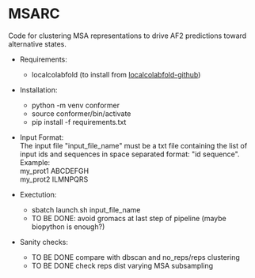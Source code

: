 # MSARC
Code for clustering MSA representations to drive AF2 predictions toward alternative states.

- Requirements: 
    - localcolabfold (to install from [localcolabfold-github](https://github.com/YoshitakaMo/localcolabfold))

- Installation:
    - python -m venv conformer
    - source conformer/bin/activate
    - pip install -f requirements.txt 

- Input Format:  
    The input file "input_file_name" must be a txt file containing the list of input ids and sequences in space separated format: "id sequence".
    Example:    
    my_prot1 ABCDEFGH  
    my_prot2 ILMNPQRS

- Exectution: 
    - sbatch launch.sh input_file_name 
    - TO BE DONE: avoid gromacs at last step of pipeline (maybe biopython is enough?)

- Sanity checks:
    - TO BE DONE compare with dbscan and no_reps/reps clustering
    - TO BE DONE check reps dist varying MSA subsampling
